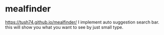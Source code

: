# mealfinder
https://tush74.github.io/mealfinder/
I implement auto suggestion search bar.
this will show you what you want to see by just small type.
